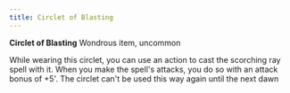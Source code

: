 ```yaml
---
title: Circlet of Blasting
---
```

**Circlet of Blasting**
Wondrous item, uncommon

While wearing this circlet, you can use an action to cast the scorching ray spell with it. When you make the spell's attacks, you do so with an attack bonus of +5'. The circlet can't be used this way again until the next dawn